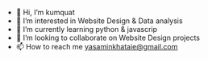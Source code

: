 - 👋 Hi, I’m kumquat
- 👀 I’m interested in Website Design & Data analysis
- 🌱 I’m currently learning python & javascrip
- 💞️ I’m looking to collaborate on Website Design projects
- 📫 How to reach me yasaminkhataie@gmail.com

<!---
sognatore21/sognatore21 is a ✨ special ✨ repository because its `README.md` (this file) appears on your GitHub profile.
You can click the Preview link to take a look at your changes.
--->
